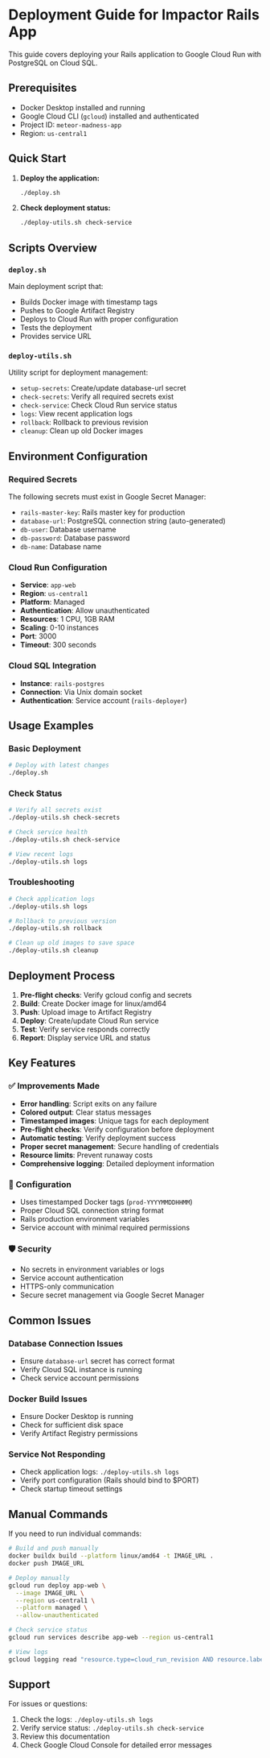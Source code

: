 # Deployment Guide for Impactor Rails App

This guide covers deploying your Rails application to Google Cloud Run with PostgreSQL on Cloud SQL.

## Prerequisites

- Docker Desktop installed and running
- Google Cloud CLI (`gcloud`) installed and authenticated
- Project ID: `meteor-madness-app`
- Region: `us-central1`

## Quick Start

1. **Deploy the application:**
   ```bash
   ./deploy.sh
   ```

2. **Check deployment status:**
   ```bash
   ./deploy-utils.sh check-service
   ```

## Scripts Overview

### `deploy.sh`
Main deployment script that:
- Builds Docker image with timestamp tags
- Pushes to Google Artifact Registry
- Deploys to Cloud Run with proper configuration
- Tests the deployment
- Provides service URL

### `deploy-utils.sh`
Utility script for deployment management:
- `setup-secrets`: Create/update database-url secret
- `check-secrets`: Verify all required secrets exist
- `check-service`: Check Cloud Run service status
- `logs`: View recent application logs
- `rollback`: Rollback to previous revision
- `cleanup`: Clean up old Docker images

## Environment Configuration

### Required Secrets
The following secrets must exist in Google Secret Manager:
- `rails-master-key`: Rails master key for production
- `database-url`: PostgreSQL connection string (auto-generated)
- `db-user`: Database username
- `db-password`: Database password
- `db-name`: Database name

### Cloud Run Configuration
- **Service**: `app-web`
- **Region**: `us-central1`
- **Platform**: Managed
- **Authentication**: Allow unauthenticated
- **Resources**: 1 CPU, 1GB RAM
- **Scaling**: 0-10 instances
- **Port**: 3000
- **Timeout**: 300 seconds

### Cloud SQL Integration
- **Instance**: `rails-postgres`
- **Connection**: Via Unix domain socket
- **Authentication**: Service account (`rails-deployer`)

## Usage Examples

### Basic Deployment
```bash
# Deploy with latest changes
./deploy.sh
```

### Check Status
```bash
# Verify all secrets exist
./deploy-utils.sh check-secrets

# Check service health
./deploy-utils.sh check-service

# View recent logs
./deploy-utils.sh logs
```

### Troubleshooting
```bash
# Check application logs
./deploy-utils.sh logs

# Rollback to previous version
./deploy-utils.sh rollback

# Clean up old images to save space
./deploy-utils.sh cleanup
```

## Deployment Process

1. **Pre-flight checks**: Verify gcloud config and secrets
2. **Build**: Create Docker image for linux/amd64
3. **Push**: Upload image to Artifact Registry
4. **Deploy**: Create/update Cloud Run service
5. **Test**: Verify service responds correctly
6. **Report**: Display service URL and status

## Key Features

### ✅ Improvements Made
- **Error handling**: Script exits on any failure
- **Colored output**: Clear status messages
- **Timestamped images**: Unique tags for each deployment
- **Pre-flight checks**: Verify configuration before deployment
- **Automatic testing**: Verify deployment success
- **Proper secret management**: Secure handling of credentials
- **Resource limits**: Prevent runaway costs
- **Comprehensive logging**: Detailed deployment information

### 🔧 Configuration
- Uses timestamped Docker tags (`prod-YYYYMMDDHHMM`)
- Proper Cloud SQL connection string format
- Rails production environment variables
- Service account with minimal required permissions

### 🛡️ Security
- No secrets in environment variables or logs
- Service account authentication
- HTTPS-only communication
- Secure secret management via Google Secret Manager

## Common Issues

### Database Connection Issues
- Ensure `database-url` secret has correct format
- Verify Cloud SQL instance is running
- Check service account permissions

### Docker Build Issues
- Ensure Docker Desktop is running
- Check for sufficient disk space
- Verify Artifact Registry permissions

### Service Not Responding
- Check application logs: `./deploy-utils.sh logs`
- Verify port configuration (Rails should bind to $PORT)
- Check startup timeout settings

## Manual Commands

If you need to run individual commands:

```bash
# Build and push manually
docker buildx build --platform linux/amd64 -t IMAGE_URL .
docker push IMAGE_URL

# Deploy manually
gcloud run deploy app-web \
  --image IMAGE_URL \
  --region us-central1 \
  --platform managed \
  --allow-unauthenticated

# Check service status
gcloud run services describe app-web --region us-central1

# View logs
gcloud logging read "resource.type=cloud_run_revision AND resource.labels.service_name=app-web" --limit=50
```

## Support

For issues or questions:
1. Check the logs: `./deploy-utils.sh logs`
2. Verify service status: `./deploy-utils.sh check-service`
3. Review this documentation
4. Check Google Cloud Console for detailed error messages